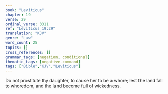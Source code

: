 ```yaml
---
book: "Leviticus"
chapter: 19
verse: 29
ordinal_verse: 3311
ref: "Leviticus 19:29"
translation: "KJV"
genre: "Law"
word_count: 25
topics: []
cross_references: []
grammar_tags: [negation, conditional]
thematic_tags: [negative-command]
tags: ["Bible","KJV","Leviticus"]
---
```

Do not prostitute thy daughter, to cause her to be a whore; lest the land fall to whoredom, and the land become full of wickedness.
